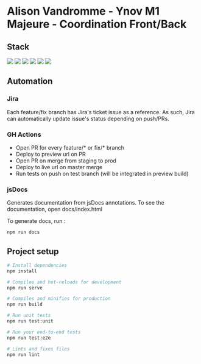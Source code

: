 # Alison Vandromme - Ynov M1 Majeure - Coordination Front/Back

## Stack

<img src="https://img.shields.io/badge/Vue.js-35495E?style=for-the-badge&logo=vuedotjs&logoColor=4FC08D"/> <img src="https://img.shields.io/badge/firebase-ffca28?style=for-the-badge&logo=firebase&logoColor=black"/> <img src="https://img.shields.io/badge/Jest-C21325?style=for-the-badge&logo=jest&logoColor=white" /> <img src="https://img.shields.io/badge/Cypress-17202C?style=for-the-badge&logo=cypress&logoColor=white" /> <img src="https://img.shields.io/badge/Sass-CC6699?style=for-the-badge&logo=sass&logoColor=white"/> <img src="https://img.shields.io/badge/Bootstrap-563D7C?style=for-the-badge&logo=bootstrap&logoColor=white"/>

## Automation

### Jira

Each feature/fix branch has Jira's ticket issue as a reference. 
As such, Jira can automatically update issue's status depending on push/PRs.

### GH Actions

- Open PR for every feature/* or fix/* branch
- Deploy to preview url on PR
- Open PR on merge from staging to prod
- Deploy to live url on master merge
- Run tests on push on test branch (will be integrated in preview build)

### jsDocs

Generates documentation from jsDocs annotations.
To see the documentation, open docs/index.html

To generate docs, run : 

```sh 
npm run docs 
```

## Project setup

```sh
# Install dependencies
npm install

# Compiles and hot-reloads for development
npm run serve

# Compiles and minifies for production
npm run build

# Run unit tests
npm run test:unit

# Run your end-to-end tests
npm run test:e2e

# Lints and fixes files
npm run lint
```

